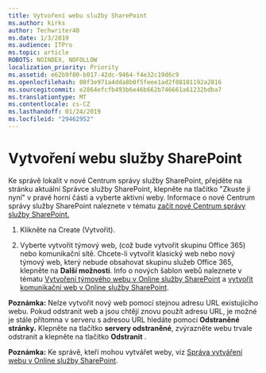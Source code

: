 ```yaml
---
title: Vytvoření webu služby SharePoint
ms.author: kirks
author: Techwriter40
ms.date: 1/3/2019
ms.audience: ITPro
ms.topic: article
ROBOTS: NOINDEX, NOFOLLOW
localization_priority: Priority
ms.assetid: e62b9f80-b017-42dc-9464-f4e32c19d6c9
ms.openlocfilehash: 00f3e971a4dda8b0f5feee1ad2f08101192a2816
ms.sourcegitcommit: e2864efcfb493b6e46b662b746661a61232bdba7
ms.translationtype: MT
ms.contentlocale: cs-CZ
ms.lasthandoff: 01/24/2019
ms.locfileid: "29462952"
---
```

# <a name="create-a-sharepoint-site"></a>Vytvoření webu služby SharePoint

Ke správě lokalit v nové Centrum správy služby SharePoint, přejděte na stránku aktuální Správce služby SharePoint, klepněte na tlačítko "Zkuste ji nyní" v pravé horní části a vyberte aktivní weby. Informace o nové Centrum správy služby SharePoint naleznete v tématu [začít nové Centrum správy služby SharePoint.](https://docs.microsoft.com/en-us/sharepoint/get-started-new-admin-center)
  
1. Klikněte na Create (Vytvořit). 
    
2. Vyberte vytvořit týmový web, (což bude vytvořit skupinu Office 365) nebo komunikační sítě. Chcete-li vytvořit klasický web nebo nový týmový web, který nebude obsahovat skupinu služeb Office 365, klepněte na **Další možnosti**. Info o nových šablon webů naleznete v tématu [Vytvoření týmového webu v Online služby SharePoint](https://support.office.com/en-us/article/create-a-team-site-in-sharepoint-ef10c1e7-15f3-42a3-98aa-b5972711777d?ui=en-US&amp;rs=en-US&amp;ad=US) a [vytvořit komunikační web v Online služby SharePoint](https://support.office.com/article/7fb44b20-a72f-4d2c-9173-fc8f59ba50eb).
  
 **Poznámka:** Nelze vytvořit nový web pomocí stejnou adresu URL existujícího webu. Pokud odstranit web a jsou chtějí znovu použít adresu URL, je možné je stále přítomna v serveru s adresou URL hledáte pomocí **Odstraněné stránky.** Klepněte na tlačítko **servery odstraněné**, zvýrazněte webu trvale odstranit a klepněte na tlačítko **Odstranit** . 
  
 **Poznámka:** Ke správě, kteří mohou vytvářet weby, viz [Správa vytváření webu v Online služby SharePoint](https://docs.microsoft.com/en-us/sharepoint/manage-site-creation).
    

